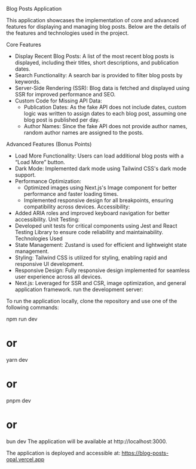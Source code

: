 Blog Posts Application

This application showcases the implementation of core and advanced features for displaying and managing blog posts. Below are the details of the features and technologies used in the project.

Core Features
- Display Recent Blog Posts: A list of the most recent blog posts is displayed, including their titles, short descriptions, and publication dates.
- Search Functionality: A search bar is provided to filter blog posts by keywords.
- Server-Side Rendering (SSR): Blog data is fetched and displayed using SSR for improved performance and SEO.
- Custom Code for Missing API Data:
    - Publication Dates: As the fake API does not include dates, custom logic was written to assign dates to each blog post, assuming one blog post is published per day.
    - Author Names: Since the fake API does not provide author names, random author names are assigned to the posts.

Advanced Features (Bonus Points)
- Load More Functionality: Users can load additional blog posts with a “Load More” button.
- Dark Mode: Implemented dark mode using Tailwind CSS's dark mode support.
- Performance Optimization:
    - Optimized images using Next.js's Image component for better performance and faster loading times.
    - Implemented responsive design for all breakpoints, ensuring compatibility across devices.
Accessibility:
- Added ARIA roles and improved keyboard navigation for better accessibility.
Unit Testing:
- Developed unit tests for critical components using Jest and React Testing Library to ensure code reliability and maintainability.
Technologies Used
- State Management: Zustand is used for efficient and lightweight state management.
- Styling: Tailwind CSS is utilized for styling, enabling rapid and responsive UI development.
- Responsive Design: Fully responsive design implemented for seamless user experience across all devices.
- Next.js: Leveraged for SSR and CSR, image optimization, and general application framework.
 run the development server:

To run the application locally, clone the repository and use one of the following commands:

npm run dev
# or
yarn dev
# or
pnpm dev
# or
bun dev
The application will be available at http://localhost:3000.

The application is deployed and accessible at: https://blog-posts-opal.vercel.app


